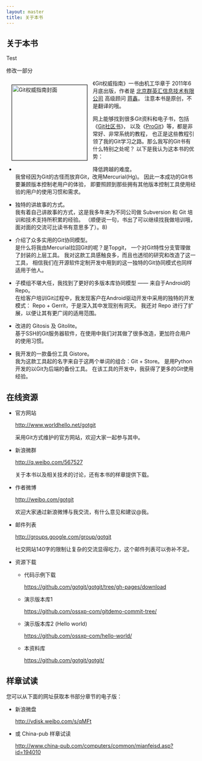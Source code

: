 ```yaml
---
layout: master
title: 关于本书
---
```


## 关于本书
Test

修改一部分
<a name="about"></a>

<img src="html/images/gotgit-cover.jpg" width="200" border='1' alt="Git权威指南封面" style="float:left; margin:1em">

《Git权威指南》一书由机工华章于 2011年6月底出版，作者是
[北京群英汇信息技术有限公司](http://www.ossxp.com/)
高级顾问 [蒋鑫](http://weibo.com/gotgit/)。 注意本书是原创，不是翻译的哦。

网上能够找到很多Git资料和电子书，包括《[Git社区书](http://book.git-scm.com/)》，
以及《[ProGit](http://progit.org/book/)》等，都是非常好、非常系统的教程，
也正是这些教程引领了我的Git学习之路。那么我写的Git书有什么特别之处呢？
以下是我认为这本书的优势：

* 降低跨越的难度。  
  我曾经因为Git的古怪而放弃Git，改用Mercurial(Hg)。
  因此一本成功的Git书要兼顾版本控制老用户的体验，
  即要照顾到那些拥有其他版本控制工具使用经验的用户的使用习惯和需求。

* 独特的讲故事的方式。  
  我有着自己讲故事的方式，这是我多年来为不同公司做 Subversion 和 Git
  培训和技术支持所积累的经验。
  （顺便说一句，书出了可以继续找我做培训哦，面对面的交流可比读书有意思多了）。8)

* 介绍了众多实用的Git协同模型。  
  是什么将我由Mercurial拉回Git的呢？是Topgit，
  一个对Git特性分支管理做了封装的上层工具。
  我对这款工具感触良多，而且也透彻的研究和改造了这一工具，
  相信我们在开源软件定制开发中用到的这一独特的Git协同模式也同样适用于他人。

* 子模组不堪大任，我找到了更好的多版本库协同模型 —— 来自于Android的Repo。  
  在给客户培训Git过程中，我发现客户在Android驱动开发中采用的独特的开发模式：
  Repo + Gerrit，于是深入其中发现别有洞天。
  我还对 Repo 进行了扩展，以便让其有更广阔的适用范围。

* 改进的 Gitosis 及 Gitolite。  
  基于SSH的Git服务器软件，在使用中我们对其做了很多改造，更加符合用户的使用习惯。

* 我开发的一款备份工具 Gistore。  
  我为这款工具起的名字来自于这两个单词的组合：Git + Store。
  是用Python开发的以Git为后端的备份工具。
  在该工具的开发中，我获得了更多的Git使用经验。

<a name="resources"></a>

## 在线资源

* 官方网站

    <http://www.worldhello.net/gotgit>

    采用Git方式维护的官方网站，欢迎大家一起参与其中。

* 新浪微群

    <http://q.weibo.com/567527>

    关于本书以及相关技术的讨论，还有本书的样章提供下载。

* 作者微博

    <http://weibo.com/gotgit>

    欢迎大家通过新浪微博与我交流，有什么意见和建议@我。

* 邮件列表

    <http://groups.google.com/group/gotgit>

    社交网站140字的限制让复杂的交流显得吃力，这个邮件列表可以弥补不足。


<a class="click-more"></a>

* 资源下载

  * 代码示例下载

      <https://github.com/gotgit/gotgit/tree/gh-pages/download>

  * 演示版本库1

      <https://github.com/ossxp-com/gitdemo-commit-tree/>

  * 演示版本库2 (Hello world)

      <https://github.com/ossxp-com/hello-world/>

  * 本资料库

      <https://github.com/gotgit/gotgit/>


<a name="ebook"></a>

## 样章试读

您可以从下面的网址获取本书部分章节的电子版：

* 新浪微盘

    <http://vdisk.weibo.com/s/qMFt>

* 或 China-pub 样章试读

    <http://www.china-pub.com/computers/common/mianfeisd.asp?id=194010>
